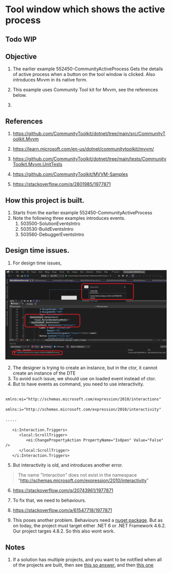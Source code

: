 # Tool window which shows the active process

## Todo WIP

## Objective
1. The earlier example 552450-CommunityActiveProcess Gets the details of active process when a button on the tool window is clicked. Also introduces Mvvm in its native form.

2. This example uses Community Tool kit for Mvvm, see the references below.

3. 


## References
1. https://github.com/CommunityToolkit/dotnet/tree/main/src/CommunityToolkit.Mvvm

2. https://learn.microsoft.com/en-us/dotnet/communitytoolkit/mvvm/

3. https://github.com/CommunityToolkit/dotnet/tree/main/tests/CommunityToolkit.Mvvm.UnitTests

4. https://github.com/CommunityToolkit/MVVM-Samples

5. https://stackoverflow.com/q/2801985/1977871

## How this project is built.
1. Starts from the earlier example 552450-CommunityActiveProcess
2. Note the following three examples introduces events.
   1. 503500-SolutionEventsIntro
   2. 503530-BuildEventsIntro
   3. 503560-DebuggerEventsIntro



## Design time issues.
1. For design time issues, 

![Design Error](images/50_50_DesignTimeError.jpg)

2. The designer is trying to create an instance, but in the ctor, it cannot create an instance of the DTE
3. To avoid such issue, we should use on loaded event instead of ctor. 
4. But to have events as command, you need to use interactivity.

```xaml
    xmlns:ei="http://schemas.microsoft.com/expression/2010/interactions"
    xmlns:i="http://schemas.microsoft.com/expression/2010/interactivity"

.....

   <i:Interaction.Triggers>
      <local:ScrollTrigger>
         <ei:ChangePropertyAction PropertyName="IsOpen" Value="False" />
      </local:ScrollTrigger>
   </i:Interaction.Triggers>
```

5. But interactivity is old, and introduces another error.

> The name "Interaction" does not exist in the namespace "http://schemas.microsoft.com/expression/2010/interactivity"

6. https://stackoverflow.com/q/20743961/1977871

7. To fix that, we need to behaviours. 

8. https://stackoverflow.com/a/61547718/1977871

8. This poses another problem. Behaviours need a [nuget package](https://www.nuget.org/packages/Microsoft.Xaml.Behaviors.Wpf). But as on today, the project must target either .NET 6 or .NET Framework 4.6.2. Our project targes 4.8.2. So this also wont work. 

## Notes
1. If a solution has multiple projects, and you want to be notified when all of the projects are built, then see [this so answer.](https://stackoverflow.com/a/2802636/1977871) and then [this one](https://stackoverflow.com/a/13515072/1977871)